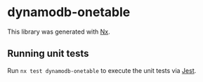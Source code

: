 # dynamodb-onetable

This library was generated with [Nx](https://nx.dev).

## Running unit tests

Run `nx test dynamodb-onetable` to execute the unit tests via [Jest](https://jestjs.io).

